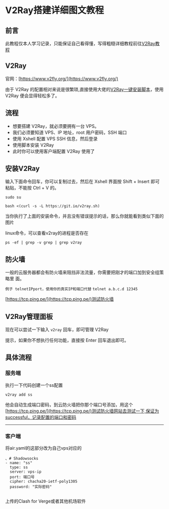 # V2Ray搭建详细图文教程 #



## 前言

此教程仅本人学习记录，只能保证自己看得懂，写得粗糙详细教程前往[V2Ray教程](https://github.com/233boy/v2ray)

## V2Ray

官网：[https://www.v2fly.org/](https://www.v2fly.org/)

由于 V2Ray 的配置相对来说是很繁琐,直接使用大佬的[V2Ray一键安装脚本](https://github.com/233boy/v2ray/wiki/V2Ray%E4%B8%80%E9%94%AE%E5%AE%89%E8%A3%85%E8%84%9A%E6%9C%AC)，使用 V2Ray 便会显得轻松多了。

## 流程

- 想要搭建 V2Ray，就必须要拥有一台 VPS。
- 我们必须要知道 VPS、IP 地址，root 用户密码，SSH 端口
- 使用 Xshell 配置 VPS SSH 信息，然后登录
- 使用脚本安装 V2Ray
- 此时你可以使用客户端配置 V2Ray 使用了

## 安装V2Ray

输入下面命令回车，你可以复制过去，然后在 Xshell 界面按 Shift + Insert 即可粘贴，不能按 Ctrl + V 的。

``sudo su``

``bash <(curl -s -L https://git.io/v2ray.sh)``

当你执行了上面的安装命令，并且没有错误提示的话，那么你就能看到类似下面的图片



linux命令，可以查看v2ray的进程是否存在

``ps -ef | grep -v grep | grep v2ray``

## 防火墙

一般的云服务器都会有防火墙来阻挡非法流量，你需要把刚才的端口加到安全组策略里
面。

``例子 telnetIPport，使用你的真实IP和端口代替``
``telnet a.b.c.d 12345``

[https://tcp.ping.pe/](https://tcp.ping.pe/)测试防火墙

## V2Ray管理面板

现在可以尝试一下输入 `v2ray` 回车，即可管理 V2Ray



提示，如果你不想执行任何功能，直接按 Enter 回车退出即可。

## 具体流程

### 服务端

执行一下代码创建一个ss配置

``v2ray add ss``

他会自动生成端口密码，到云防火墙把你那个端口号添加，用这个[https://tcp.ping.pe/](https://tcp.ping.pe/)测试防火墙网站去测试一下,保证为successful，记录配置的端口和密码

---

### 客户端

将air.yaml的这部分改为自己vps对应的

```hmtl
、# Shadowsocks
- name: "ss"
  type: ss
  server: vps-ip
  port: 端口号
  cipher: chacha20-ietf-poly1305
  password: "实际密码"
 
```


上传的Clash for Verge或者其他机场软件